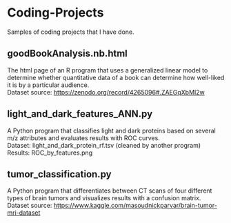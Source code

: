 # Coding-Projects
Samples of coding projects that I have done.

## goodBookAnalysis.nb.html
The html page of an R program that uses a generalized linear model to determine whether quantitative data of a book can determine how well-liked it is by a particular audience.           
Dataset source: https://zenodo.org/record/4265096#.ZAEGqXbMI2w                  

## light_and_dark_features_ANN.py
A Python program that classifies light and dark proteins based on several m/z attributes and evaluates results with ROC curves.  
Dataset: light_and_dark_protein_rf.tsv (cleaned by another program)    
Results: ROC_by_features.png    

## tumor_classification.py
A Python program that differentiates between CT scans of four different types of brain tumors and visualizes results with a confusion matrix.   
Dataset source: https://www.kaggle.com/masoudnickparvar/brain-tumor-mri-dataset

